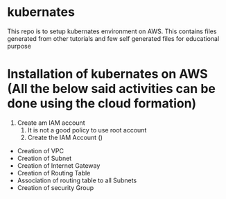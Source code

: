 # kubernates
This repo is to setup kubernates environment on AWS. This contains files generated from other tutorials and few self generated files for educational purpose

# Installation of kubernates on AWS (All the below said activities can be done using the cloud formation)
   1. Create am IAM account
      1. It is not a good policy to use root account
      2. Create the IAM Account ()
   - Creation of VPC
   - Creation of Subnet
   - Creation of Internet Gateway
   - Creation of Routing Table
   - Association of routing table to all Subnets
   - Creation of security Group